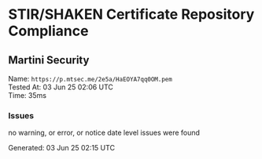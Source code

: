 # STIR/SHAKEN Certificate Repository Compliance

## Martini Security

Name: `https://p.mtsec.me/2e5a/HaEOYA7qq0OM.pem`\
Tested At: 03 Jun 25 02:06 UTC\
Time: 35ms

### Issues

no warning, or error, or notice date level issues were found

Generated: 03 Jun 25 02:15 UTC